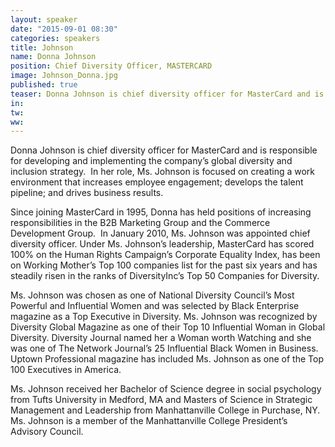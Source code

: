 ```yaml
---
layout: speaker
date: "2015-09-01 08:30"
categories: speakers
title: Johnson
name: Donna Johnson
position: Chief Diversity Officer, MASTERCARD
image: Johnson_Donna.jpg
published: true
teaser: Donna Johnson is chief diversity officer for MasterCard and is responsible for developing and implementing the company’s global diversity and inclusion strategy.
in:
tw:
ww: 
---
```


Donna Johnson is chief diversity officer for MasterCard and is responsible for developing and implementing the company’s global diversity and inclusion strategy.  In her role, Ms. Johnson is focused on creating a work environment that increases employee engagement; develops the talent pipeline; and drives business results.

Since joining MasterCard in 1995, Donna has held positions of increasing responsibilities in the B2B Marketing Group and the Commerce Development Group.   In January 2010, Ms. Johnson was appointed chief diversity officer.  Under Ms. Johnson’s leadership, MasterCard has scored 100% on the Human Rights Campaign’s Corporate Equality Index, has been on Working Mother’s Top 100 companies list for the past six years and has steadily risen in the ranks of DiversityInc’s Top 50 Companies for Diversity.

Ms. Johnson was chosen as one of National Diversity Council’s Most Powerful and Influential Women and was selected by Black Enterprise magazine as a Top Executive in Diversity.  Ms. Johnson was recognized by Diversity Global Magazine as one of their Top 10 Influential Woman in Global Diversity.  Diversity Journal named her a Woman worth Watching and she was one of The Network Journal’s 25 Influential Black Women in Business.  Uptown Professional magazine has included Ms. Johnson as one of the Top 100 Executives in America.  

Ms. Johnson received her Bachelor of Science degree in social psychology from Tufts University in Medford, MA and Masters of Science in Strategic  Management and Leadership from Manhattanville College in Purchase, NY.   Ms. Johnson is a member of the Manhattanville College President’s Advisory Council.